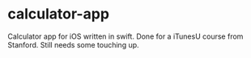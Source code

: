 # calculator-app
Calculator app for iOS written in swift. Done for a iTunesU course from Stanford. Still needs some touching up.
